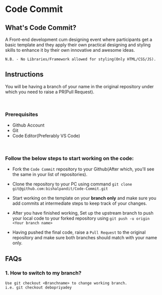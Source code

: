 # Code Commit

## What's Code Commit?
A Front-end development cum designing event where participants get a basic template and they apply their own practical designing and styling skills to enhance it by their own innovative and awesome ideas.

```N.B. - No Libraries/Framework allowed for styling(Only HTML/CSS/JS).```



## Instructions

You will be having a branch of your name in the original repository under which you need to raise a PR(Pull Request).

</br>

### Prerequisites
* Github Account
* Git
* Code Editor(Preferably VS Code)

</br>

### Follow the below steps to start working on the code: 

* Fork the ``Code Commit`` repository to your Github(After which, you'll see the same in your list of repositories).

* Clone the repository to your PC using command ```git clone git@github.com:bishalpandit/Code-Commit.git```

* Start working on the template on your **branch only** and make sure you add commits at intermediate steps to keep track of your changes.

* After you have finished working, Set up the upstream branch to push your local code to your forked repository using ```git push -u origin <Your branch name>```

* Having pushed the final code, raise a   ``Pull Request`` to the original repository and make sure both branches should match with your name only.


## FAQs

### 1. How to switch to my branch?
    Use git checkout <Branchname> to change working branch.
    i.e. git checkout debopriyadey
